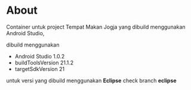 About
==========

Container untuk project Tempat Makan Jogja yang dibuild menggunakan Android Studio,

dibuild menggunakan
- Android Studio 1.0.2
- buildToolsVersion 21.1.2
- targetSdkVersion 21


untuk versi yang dibuild menggunakan **Eclipse** check branch **eclipse**